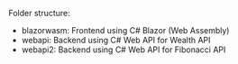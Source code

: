 Folder structure:
- blazorwasm: Frontend using C# Blazor (Web Assembly)
- webapi: Backend using C# Web API for Wealth API
- webapi2: Backend using C# Web API for Fibonacci API